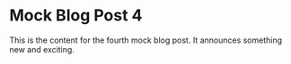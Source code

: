 # Mock Blog Post 4

This is the content for the fourth mock blog post. It announces something new and exciting.